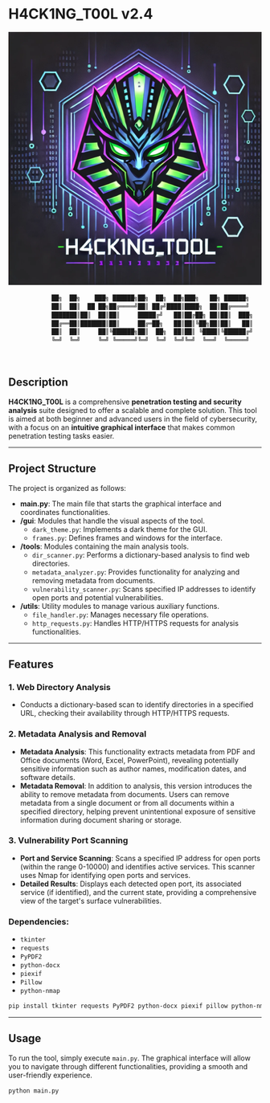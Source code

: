 # H4CK1NG_T00L v2.4

<div align="center">
    <img src="https://github.com/ramsesware/ramsesware/blob/main/images/H4CK1NG_T00L_LOGO.png" />
</div>

```bash
            ██╗  ██╗    ███╗ ██████╗██╗  ██╗  ██╗███╗   ██╗ ██████╗     ████████╗ ██████╗  ██████╗ ██╗     
            ██║  ██║  ██ ██╗██╔════╝██║ ██╔╝████║████╗  ██║██╔════╝     ╚══██╔══╝██║   ██╗██║   ██╗██║     
            ███████║██║  ██║██║     █████╔╝   ██║██╔██╗ ██║██║  ███╗       ██║   ██║██ ██║██║██ ██║██║     
            ██╔══██║███████║██║     ██╔═██╗   ██║██║╚██╗██║██║   ██║       ██║   ██║   ██║██║   ██║██║     
            ██║  ██║     ██║╚██████╗██║  ██╗  ██║██║ ╚████║╚██████╔╝       ██║   ╚██████╔╝╚██████╔╝███████╗
            ╚═╝  ╚═╝     ╚═╝ ╚═════╝╚═╝  ╚═╝  ╚═╝╚═╝  ╚══╝  ╚═════╝        ╚═╝    ╚═════╝  ╚═════╝ ╚══════╝

                                                                                                
```

## Description

**H4CK1NG_T00L** is a comprehensive **penetration testing and security analysis** suite designed to offer a scalable and complete solution. This tool is aimed at both beginner and advanced users in the field of cybersecurity, with a focus on an **intuitive graphical interface** that makes common penetration testing tasks easier.

--- 

## Project Structure

The project is organized as follows:

- **main.py**: The main file that starts the graphical interface and coordinates functionalities.
- **/gui**: Modules that handle the visual aspects of the tool.
  - `dark_theme.py`: Implements a dark theme for the GUI.
  - `frames.py`: Defines frames and windows for the interface.
- **/tools**: Modules containing the main analysis tools.
  - `dir_scanner.py`: Performs a dictionary-based analysis to find web directories.
  - `metadata_analyzer.py`: Provides functionality for analyzing and removing metadata from documents.
  - `vulnerability_scanner.py`: Scans specified IP addresses to identify open ports and potential vulnerabilities.
- **/utils**: Utility modules to manage various auxiliary functions.
  - `file_handler.py`: Manages necessary file operations.
  - `http_requests.py`: Handles HTTP/HTTPS requests for analysis functionalities.

--- 

## Features

### 1. Web Directory Analysis
- Conducts a dictionary-based scan to identify directories in a specified URL, checking their availability through HTTP/HTTPS requests.

### 2. Metadata Analysis and Removal
- **Metadata Analysis**: This functionality extracts metadata from PDF and Office documents (Word, Excel, PowerPoint), revealing potentially sensitive information such as author names, modification dates, and software details.
- **Metadata Removal**: In addition to analysis, this version introduces the ability to remove metadata from documents. Users can remove metadata from a single document or from all documents within a specified directory, helping prevent unintentional exposure of sensitive information during document sharing or storage.
  
### 3. Vulnerability Port Scanning
- **Port and Service Scanning**: Scans a specified IP address for open ports (within the range 0-10000) and identifies active services. This scanner uses Nmap for identifying open ports and services.
- **Detailed Results**: Displays each detected open port, its associated service (if identified), and the current state, providing a comprehensive view of the target's surface vulnerabilities.

### Dependencies:
- `tkinter`
- `requests`
- `PyPDF2`
- `python-docx`
- `piexif`
- `Pillow`
- `python-nmap`

```bash
pip install tkinter requests PyPDF2 python-docx piexif pillow python-nmap
```


--- 

## Usage

To run the tool, simply execute `main.py`. The graphical interface will allow you to navigate through different functionalities, providing a smooth and user-friendly experience.

```bash
python main.py

